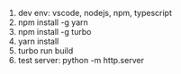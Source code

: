 1. dev env: vscode, nodejs, npm, typescript
1. npm install -g yarn
1. npm install -g turbo
1. yarn install
1. turbo run build
1. test server: python -m http.server